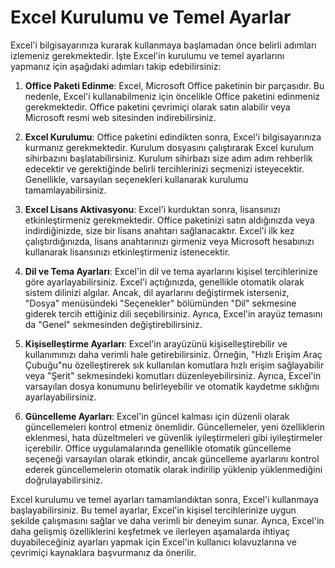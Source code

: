 # Excel Kurulumu ve Temel Ayarlar

Excel'i bilgisayarınıza kurarak kullanmaya başlamadan önce belirli adımları izlemeniz gerekmektedir. İşte Excel'in kurulumu ve temel ayarlarını yapmanız için aşağıdaki adımları takip edebilirsiniz:

1. **Office Paketi Edinme**: Excel, Microsoft Office paketinin bir parçasıdır. Bu nedenle, Excel'i kullanabilmeniz için öncelikle Office paketini edinmeniz gerekmektedir. Office paketini çevrimiçi olarak satın alabilir veya Microsoft resmi web sitesinden indirebilirsiniz.

2. **Excel Kurulumu**: Office paketini edindikten sonra, Excel'i bilgisayarınıza kurmanız gerekmektedir. Kurulum dosyasını çalıştırarak Excel kurulum sihirbazını başlatabilirsiniz. Kurulum sihirbazı size adım adım rehberlik edecektir ve gerektiğinde belirli tercihlerinizi seçmenizi isteyecektir. Genellikle, varsayılan seçenekleri kullanarak kurulumu tamamlayabilirsiniz.

3. **Excel Lisans Aktivasyonu**: Excel'i kurduktan sonra, lisansınızı etkinleştirmeniz gerekmektedir. Office paketinizi satın aldığınızda veya indirdiğinizde, size bir lisans anahtarı sağlanacaktır. Excel'i ilk kez çalıştırdığınızda, lisans anahtarınızı girmeniz veya Microsoft hesabınızı kullanarak lisansınızı etkinleştirmeniz istenecektir.

4. **Dil ve Tema Ayarları**: Excel'in dil ve tema ayarlarını kişisel tercihlerinize göre ayarlayabilirsiniz. Excel'i açtığınızda, genellikle otomatik olarak sistem dilinizi algılar. Ancak, dil ayarlarını değiştirmek isterseniz, "Dosya" menüsündeki "Seçenekler" bölümünden "Dil" sekmesine giderek tercih ettiğiniz dili seçebilirsiniz. Ayrıca, Excel'in arayüz temasını da "Genel" sekmesinden değiştirebilirsiniz.

5. **Kişiselleştirme Ayarları**: Excel'in arayüzünü kişiselleştirebilir ve kullanımınızı daha verimli hale getirebilirsiniz. Örneğin, "Hızlı Erişim Araç Çubuğu"nu özelleştirerek sık kullanılan komutlara hızlı erişim sağlayabilir veya "Şerit" sekmesindeki komutları düzenleyebilirsiniz. Ayrıca, Excel'in varsayılan dosya konumunu belirleyebilir ve otomatik kaydetme sıklığını ayarlayabilirsiniz.

6. **Güncelleme Ayarları**: Excel'in güncel kalması için düzenli olarak güncellemeleri kontrol etmeniz önemlidir. Güncellemeler, yeni özelliklerin eklenmesi, hata düzeltmeleri ve güvenlik iyileştirmeleri gibi iyileştirmeler içerebilir. Office uygulamalarında genellikle otomatik güncelleme seçeneği varsayılan olarak etkindir, ancak güncelleme ayarlarını kontrol ederek güncellemelerin otomatik olarak indirilip yüklenip yüklenmediğini doğrulayabilirsiniz.

Excel kurulumu ve temel ayarları tamamlandıktan sonra, Excel'i kullanmaya başlayabilirsiniz. Bu temel ayarlar, Excel'in kişisel tercihlerinize uygun şekilde çalışmasını sağlar ve daha verimli bir deneyim sunar. Ayrıca, Excel'in daha gelişmiş özelliklerini keşfetmek ve ilerleyen aşamalarda ihtiyaç duyabileceğiniz ayarları yapmak için Excel'in kullanıcı kılavuzlarına ve çevrimiçi kaynaklara başvurmanız da önerilir.